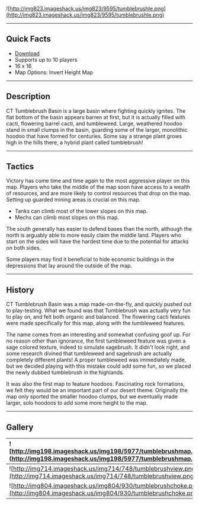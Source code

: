 ![http://img823.imageshack.us/img823/9595/tumblebrushle.png](http://img823.imageshack.us/img823/9595/tumblebrushle.png)


---


## Quick Facts ##
  * [Download](http://conflictterra.googlecode.com/files/CT_Tumblebrush_Basinv4.sd7)
  * Supports up to 10 players
  * 16 x 16
  * Map Options:  Invert Height Map


---


## Description ##
CT Tumblebrush Basin is a large basin where fighting quickly ignites.  The flat bottom of the basin appears barren at first, but it is actually filled with cacti, flowering barrel cacti, and tumbleweed.  Large, weathered hoodoo stand in small clumps in the basin, guarding some of the larger, monolithic hoodoo that have formed for centuries.  Some say a strange plant grows high in the hills there, a hybrid plant called tumblebrush!


---


## Tactics ##
Victory has come time and time again to the most aggressive player on this map.  Players who take the middle of the map soon have access to a wealth of resources, and are more likely to control resources that drop on the map.  Setting up guarded mining areas is crucial on this map.

  * Tanks can climb most of the lower slopes on this map.
  * Mechs can climb most slopes on this map.

The south generally has easier to defend bases than the north, although the north is arguably able to more easily claim the middle land.  Players who start on the sides will have the hardest time due to the potential for attacks on both sides.

Some players may find it beneficial to hide economic buildings in the depressions that lay around the outside of the map.


---


## History ##
CT Tumblebrush Basin was a map made-on-the-fly, and quickly pushed out to play-testing.  What we found was that Tumblebrush was actually very fun to play on, and felt both organic and balanced.  The flowering cacti features were made specifically for this map, along with the tumbleweed features.

The name comes from an interesting and somewhat confusing goof up.  For no reason other than ignorance, the first tumbleweed feature was given a sage colored texture, indeed to simulate sagebrush.  It didn't look right, and some research divined that tumbleweed and sagebrush are actually completely different plants!  A proper tumbleweed was immediately made, but we decided playing with this mistake could add some fun, so we placed the newly dubbed tumblebrush in the highlands.

It was also the first map to feature hoodoos.  Fascinating rock formations, we felt they would be an important part of our desert theme.  Originally the map only sported the smaller hoodoo clumps, but we eventually made larger, solo hoodoos to add some more height to the map.


---


## Gallery ##
|![http://img198.imageshack.us/img198/5977/tumblebrushmap.png](http://img198.imageshack.us/img198/5977/tumblebrushmap.png)|
|:------------------------------------------------------------------------------------------------------------------------|
|![http://img714.imageshack.us/img714/748/tumblebrushview.png](http://img714.imageshack.us/img714/748/tumblebrushview.png)|
|![http://img804.imageshack.us/img804/930/tumblebrushchoke.png](http://img804.imageshack.us/img804/930/tumblebrushchoke.png)|